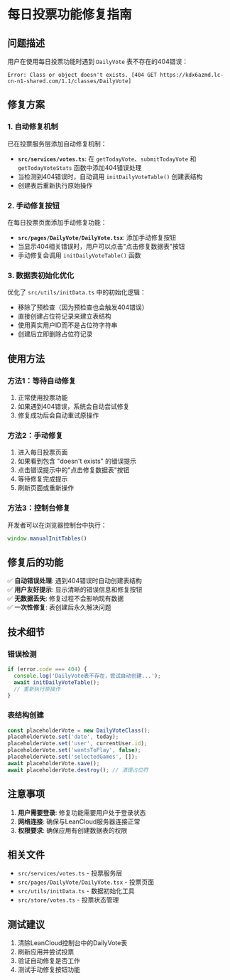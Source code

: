 # 每日投票功能修复指南

## 问题描述

用户在使用每日投票功能时遇到 `DailyVote` 表不存在的404错误：

```
Error: Class or object doesn't exists. [404 GET https://kdx6azmd.lc-cn-n1-shared.com/1.1/classes/DailyVote]
```

## 修复方案

### 1. 自动修复机制

已在投票服务层添加自动修复机制：

- **`src/services/votes.ts`**: 在 `getTodayVote`、`submitTodayVote` 和 `getTodayVoteStats` 函数中添加404错误处理
- 当检测到404错误时，自动调用 `initDailyVoteTable()` 创建表结构
- 创建表后重新执行原始操作

### 2. 手动修复按钮

在每日投票页面添加手动修复功能：

- **`src/pages/DailyVote/DailyVote.tsx`**: 添加手动修复按钮
- 当显示404相关错误时，用户可以点击"点击修复数据表"按钮
- 手动修复会调用 `initDailyVoteTable()` 函数

### 3. 数据表初始化优化

优化了 `src/utils/initData.ts` 中的初始化逻辑：

- 移除了预检查（因为预检查也会触发404错误）
- 直接创建占位符记录来建立表结构
- 使用真实用户ID而不是占位符字符串
- 创建后立即删除占位符记录

## 使用方法

### 方法1：等待自动修复

1. 正常使用投票功能
2. 如果遇到404错误，系统会自动尝试修复
3. 修复成功后会自动重试原操作

### 方法2：手动修复

1. 进入每日投票页面
2. 如果看到包含 "doesn't exists" 的错误提示
3. 点击错误提示中的"点击修复数据表"按钮
4. 等待修复完成提示
5. 刷新页面或重新操作

### 方法3：控制台修复

开发者可以在浏览器控制台中执行：

```javascript
window.manualInitTables()
```

## 修复后的功能

✅ **自动错误处理**: 遇到404错误时自动创建表结构  
✅ **用户友好提示**: 显示清晰的错误信息和修复按钮  
✅ **无数据丢失**: 修复过程不会影响现有数据  
✅ **一次性修复**: 表创建后永久解决问题  

## 技术细节

### 错误检测
```typescript
if (error.code === 404) {
  console.log('DailyVote表不存在，尝试自动创建...');
  await initDailyVoteTable();
  // 重新执行原操作
}
```

### 表结构创建
```typescript
const placeholderVote = new DailyVoteClass();
placeholderVote.set('date', today);
placeholderVote.set('user', currentUser.id);
placeholderVote.set('wantsToPlay', false);
placeholderVote.set('selectedGames', []);
await placeholderVote.save();
await placeholderVote.destroy(); // 清理占位符
```

## 注意事项

1. **用户需要登录**: 修复功能需要用户处于登录状态
2. **网络连接**: 确保与LeanCloud服务器连接正常
3. **权限要求**: 确保应用有创建数据表的权限

## 相关文件

- `src/services/votes.ts` - 投票服务层
- `src/pages/DailyVote/DailyVote.tsx` - 投票页面
- `src/utils/initData.ts` - 数据初始化工具
- `src/store/votes.ts` - 投票状态管理

## 测试建议

1. 清除LeanCloud控制台中的DailyVote表
2. 刷新应用并尝试投票
3. 验证自动修复是否工作
4. 测试手动修复按钮功能 